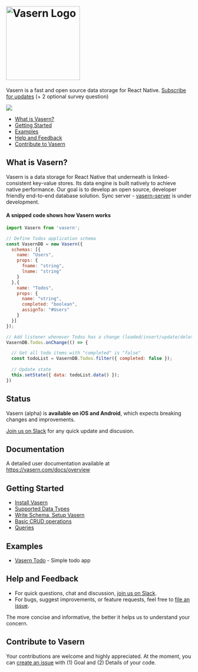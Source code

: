 # <img src="https://unpkg.com/vasern@0.2.4/vasern-logo.svg" alt="Vasern Logo" width="200">

Vasern is a fast and open source data storage for React Native. 
[Subscribe for updates](https://form.jotform.co/82917565387876) (+ 2 optional survey question)

![](https://badge.fury.io/js/vasern.svg)

- [What is Vasern?](#what-is-vasern)
- [Getting Started](#getting-started)
- [Examples](#examples)
- [Help and Feedback](#help-and-feedback)
- [Contribute to Vasern](#contribute-to-vasern)

## What is Vasern?

Vasern is a data storage for React Native that underneath is linked-consistent key-value stores. Its data engine is built natively to achieve native performance. Our goal is to develop an open source, developer friendly end-to-end database solution. Sync server - [vasern-server](https://github.com/ambistudio/vasern-server) is under development.

#### A snipped code shows how Vasern works

```javascript
import Vasern from 'vasern';

// Define Todos application schema
const VasernDB = new Vasern({ 
  schemas: [{
    name: "Users",
    props: {
      fname: "string",
      lname: "string"
    }
  },{
    name: "Todos",
    props: {
      name: "string",
      completed: "boolean",
      assignTo: "#Users"
    }
  }]
});

// Add listener whenever Todos has a change (loaded/insert/update/delete)
VasernDB.Todos.onChange(() => {

  // Get all todo items with "completed" is "false"
  const todoList = VasernDB.Todos.filter({ completed: false });
  
  // Update state
  this.setState({ data: todoList.data() });
})
```

## Status
Vasern (alpha) is **available on iOS and Android**, which expects breaking changes and improvements.

[Join us on Slack](https://join.slack.com/t/vasern/shared_invite/enQtNDU4NTk2MDI5OTcyLTRiYzRjZDI5YTAyMjlhYzg1YTdhNjFjZGNkODI1OTQwYzExZjA3NWRkYTY1MGE2ZjU0YzU3NzE2NzUwZmEwMjM) for any quick update and discusion.


## Documentation

A detailed user documentation available at https://vasern.com/docs/overview

## Getting Started

- [Install Vasern](https://vasern.com/docs/install-vasern)
- [Supported Data Types](https://vasern.com/docs/supported-data-types)
- [Write Schema, Setup Vasern](https://vasern.com/docs/write-schema-setup-vasern)
- [Basic CRUD operations](https://vasern.com/docs/basic-crud-operation)
- [Queries](https://vasern.com/docs/queries)


## Examples

- [Vasern Todo](https://vasern.com/docs/todo-example) - Simple todo app

## Help and Feedback

- For quick questions, chat and discussion, [join us on Slack](https://join.slack.com/t/vasern/shared_invite/enQtNDU4NTk2MDI5OTcyLTRiYzRjZDI5YTAyMjlhYzg1YTdhNjFjZGNkODI1OTQwYzExZjA3NWRkYTY1MGE2ZjU0YzU3NzE2NzUwZmEwMjM).
- For bugs, suggest improvements, or feature requests, feel free to [file an issue](https://github.com/ambistudio/vasern/issues).

The more concise and informative, the better it helps us to understand your concern.

## Contribute to Vasern

Your contributions are welcome and highly appreciated. At the moment, you can [create an issue](https://github.com/ambistudio/vasern/issues) with (1) Goal and (2) Details of your code.